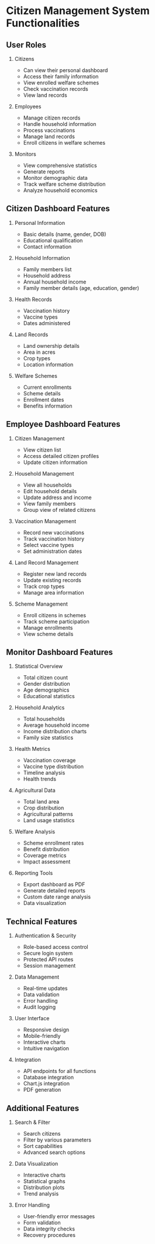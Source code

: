 # Citizen Management System Functionalities

## User Roles

1. Citizens

   - Can view their personal dashboard
   - Access their family information
   - View enrolled welfare schemes
   - Check vaccination records
   - View land records

2. Employees

   - Manage citizen records
   - Handle household information
   - Process vaccinations
   - Manage land records
   - Enroll citizens in welfare schemes

3. Monitors
   - View comprehensive statistics
   - Generate reports
   - Monitor demographic data
   - Track welfare scheme distribution
   - Analyze household economics

## Citizen Dashboard Features

1. Personal Information

   - Basic details (name, gender, DOB)
   - Educational qualification
   - Contact information

2. Household Information

   - Family members list
   - Household address
   - Annual household income
   - Family member details (age, education, gender)

3. Health Records

   - Vaccination history
   - Vaccine types
   - Dates administered

4. Land Records

   - Land ownership details
   - Area in acres
   - Crop types
   - Location information

5. Welfare Schemes
   - Current enrollments
   - Scheme details
   - Enrollment dates
   - Benefits information

## Employee Dashboard Features

1. Citizen Management

   - View citizen list
   - Access detailed citizen profiles
   - Update citizen information

2. Household Management

   - View all households
   - Edit household details
   - Update address and income
   - View family members
   - Group view of related citizens

3. Vaccination Management

   - Record new vaccinations
   - Track vaccination history
   - Select vaccine types
   - Set administration dates

4. Land Record Management

   - Register new land records
   - Update existing records
   - Track crop types
   - Manage area information

5. Scheme Management
   - Enroll citizens in schemes
   - Track scheme participation
   - Manage enrollments
   - View scheme details

## Monitor Dashboard Features

1. Statistical Overview

   - Total citizen count
   - Gender distribution
   - Age demographics
   - Educational statistics

2. Household Analytics

   - Total households
   - Average household income
   - Income distribution charts
   - Family size statistics

3. Health Metrics

   - Vaccination coverage
   - Vaccine type distribution
   - Timeline analysis
   - Health trends

4. Agricultural Data

   - Total land area
   - Crop distribution
   - Agricultural patterns
   - Land usage statistics

5. Welfare Analysis

   - Scheme enrollment rates
   - Benefit distribution
   - Coverage metrics
   - Impact assessment

6. Reporting Tools
   - Export dashboard as PDF
   - Generate detailed reports
   - Custom date range analysis
   - Data visualization

## Technical Features

1. Authentication & Security

   - Role-based access control
   - Secure login system
   - Protected API routes
   - Session management

2. Data Management

   - Real-time updates
   - Data validation
   - Error handling
   - Audit logging

3. User Interface

   - Responsive design
   - Mobile-friendly
   - Interactive charts
   - Intuitive navigation

4. Integration
   - API endpoints for all functions
   - Database integration
   - Chart.js integration
   - PDF generation

## Additional Features

1. Search & Filter

   - Search citizens
   - Filter by various parameters
   - Sort capabilities
   - Advanced search options

2. Data Visualization

   - Interactive charts
   - Statistical graphs
   - Distribution plots
   - Trend analysis

3. Error Handling

   - User-friendly error messages
   - Form validation
   - Data integrity checks
   - Recovery procedures
